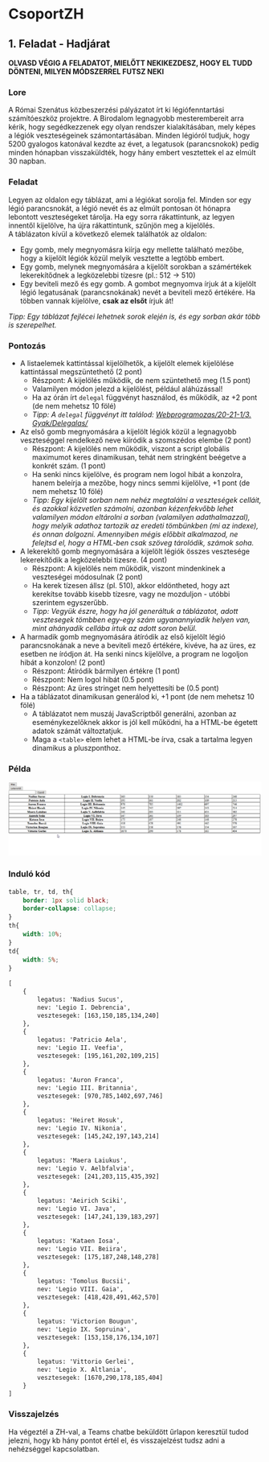# CsoportZH
## 1. Feladat - Hadjárat

**OLVASD VÉGIG A FELADATOT, MIELŐTT NEKIKEZDESZ, HOGY EL TUDD DÖNTENI, MILYEN MÓDSZERREL FUTSZ NEKI**

### Lore
A Római Szenátus közbeszerzési pályázatot írt ki légiófenntartási számítóeszköz projektre. A Birodalom legnagyobb mesterembereit arra kérik, hogy segédkezzenek egy olyan rendszer kialakításában, mely képes a légiók veszteségeinek számontartásában. Minden légióról tudjuk, hogy 5200 gyalogos katonával kezdte az évet, a legatusok (parancsnokok) pedig minden hónapban visszaküldték, hogy hány embert vesztettek el az elmúlt 30 napban.

### Feladat
Legyen az oldalon egy táblázat, ami a légiókat sorolja fel. Minden sor egy légió parancsnokát, a légió nevét és az elmúlt pontosan öt hónapra lebontott veszteségeket tárolja. Ha egy sorra rákattintunk, az legyen innentől kijelölve, ha újra rákattintunk, szűnjön meg a kijelölés.  
A táblázaton kívül a következő elemek találhatók az oldalon:
- Egy gomb, mely megnyomásra kiírja egy mellette található mezőbe, hogy a kijelölt légiók közül melyik vesztette a legtöbb embert.
- Egy gomb, melynek megnyomására a kijelölt sorokban a számértékek lekerekítődnek a legközelebbi tízesre (pl.: 512 -> 510)
- Egy beviteli mező és egy gomb. A gombot megnyomva írjuk át a kijelölt légió legatusának (parancsnokának) nevét a beviteli mező értékére. Ha többen vannak kijelölve, **csak az elsőt** írjuk át!

*Tipp: Egy táblázat fejlécei lehetnek sorok elején is, és egy sorban akár több is szerepelhet.*



### Pontozás
- A listaelemek kattintással kijelölhetők, a kijelölt elemek kijelölése kattintással megszüntethető (2 pont)
    - Részpont: A kijelölés működik, de nem szüntethető meg (1.5 pont)
    - Valamilyen módon jelezd a kijelölést, például aláhúzással!
    - Ha az órán írt `delegal` függvényt használod, és működik, az +2 pont (de nem mehetsz 10 fölé)
    - *Tipp: A `delegal` függvényt itt találod: [Webprogramozas/20-21-1/3. Gyak/Delegalas/](https://github.com/gvikthor/Webprogramozas/tree/master/20-21-1/3.%20Gyak/Delegalas)*
- Az első gomb megnyomására a kijelölt légiók közül a legnagyobb veszteséggel rendelkező neve kiíródik a szomszédos elembe (2 pont)
    - Részpont: A kijelölés nem működik, viszont a script globális maximumot keres dinamikusan, tehát nem stringként beégetve a konkrét szám. (1 pont)
    - Ha senki nincs kijelölve, és program nem logol hibát a konzolra, hanem beleírja a mezőbe, hogy nincs semmi kijelölve, +1 pont (de nem mehetsz 10 fölé)
    - *Tipp: Egy kijelölt sorban nem nehéz megtalálni a veszteségek celláit, és azokkal közvetlen számolni, azonban kézenfekvőbb lehet valamilyen módon eltárolni a sorban (valamilyen adathalmazzal), hogy melyik adathoz tartozik az eredeti tömbünkben (mi az indexe), és onnan dolgozni. Amennyiben mégis előbbit alkalmazod, ne felejtsd el, hogy a HTML-ben csak szöveg tárolódik, számok soha.*
- A lekerekítő gomb megnyomására a kijelölt légiók összes vesztesége lekerekítődik a legközelebbi tizesre. (4 pont)
    - Részpont: A kijelölés nem működik, viszont mindenkinek a veszteségei módosulnak (2 pont)
    - Ha kerek tízesen állsz (pl. 510), akkor eldöntheted, hogy azt kerekítse tovább kisebb tízesre, vagy ne mozduljon - utóbbi szerintem egyszerűbb.
    - *Tipp: Vegyük észre, hogy ha jól generáltuk a táblázatot, adott vesztesegek tömbben egy-egy szám ugyanannyiadik helyen van, mint ahányadik cellába írtuk az adott soron belül.*
- A harmadik gomb megnyomására átíródik az első kijelölt légió parancsnokának a neve a beviteli mező értékére, kivéve, ha az üres, ez esetben ne íródjon át. Ha senki nincs kijelölve, a program ne logoljon hibát a konzolon! (2 pont)
    - Részpont: Átíródik bármilyen értékre (1 pont)
    - Részpont: Nem logol hibát (0.5 pont)
    - Részpont: Az üres stringet nem helyettesíti be (0.5 pont)
- Ha a táblázatot dinamikusan generálod ki, +1 pont (de nem mehetsz 10 fölé)
    - A táblázatot nem muszáj JavaScriptből generálni, azonban az eseménykezelőknek akkor is jól kell működni, ha a HTML-be égetett adatok számát változtatjuk.
    - Maga a `<table>` elem lehet a HTML-be írva, csak a tartalma legyen dinamikus a pluszponthoz.

### Példa
![Animáció, ami bemutatja, hogyan működik a program.](jscszh9.gif)

### Induló kód
````CSS
table, tr, td, th{
    border: 1px solid black;
    border-collapse: collapse;
}
th{
    width: 10%;
}
td{
    width: 5%;
}
````

````JS
[
    {
        legatus: 'Nadius Sucus',
        nev: 'Legio I. Debrencia',
        vesztesegek: [163,150,185,134,240]
    },
    {
        legatus: 'Patricio Aela',
        nev: 'Legio II. Veefia',
        vesztesegek: [195,161,202,109,215]
    },
    {
        legatus: 'Auron Franca',
        nev: 'Legio III. Britannia',
        vesztesegek: [970,785,1402,697,746]
    },
    {
        legatus: 'Heiret Hosuk',
        nev: 'Legio IV. Nikonia',
        vesztesegek: [145,242,197,143,214]
    },
    {
        legatus: 'Maera Laiukus',
        nev: 'Legio V. Aelbfalvia',
        vesztesegek: [241,203,115,435,392]
    },
    {
        legatus: 'Aeirich Sciki',
        nev: 'Legio VI. Java',
        vesztesegek: [147,241,139,183,297]
    },
    {
        legatus: 'Kataen Iosa',
        nev: 'Legio VII. Beiira',
        vesztesegek: [175,187,248,148,278]
    },
    {
        legatus: 'Tomolus Bucsii',
        nev: 'Legio VIII. Gaia',
        vesztesegek: [418,428,491,462,570]
    },
    {
        legatus: 'Victorion Bougun',
        nev: 'Legio IX. Sopruina',
        vesztesegek: [153,158,176,134,107]
    },
    {
        legatus: 'Vittorio Gerlei',
        nev: 'Legio X. Altlania',
        vesztesegek: [1670,290,178,185,404]
    }
]
````

### Visszajelzés

Ha végeztél a ZH-val, a Teams chatbe beküldött űrlapon keresztül tudod jelezni, hogy kb hány pontot értél el, és visszajelzést tudsz adni a nehézséggel kapcsolatban.